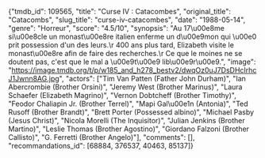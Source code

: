 {"tmdb_id": 109565, "title": "Curse IV : Catacombes", "original_title": "Catacombs", "slug_title": "curse-iv-catacombes", "date": "1988-05-14", "genre": "Horreur", "score": "4.5/10", "synopsis": "Au 17\u00e8me si\u00e8cle un monast\u00e8re italien enferme un d\u00e9mon qui \u00e0 prit possession d'un des leurs.\r 400 ans plus tard, Elizabeth visite le monast\u00e8re afin de faire des recherches.\r Ce que le moines ne se doutent pas, c'est que le mal a \u00e9t\u00e9 lib\u00e9r\u00e9.", "image": "https://image.tmdb.org/t/p/w185_and_h278_bestv2/dwqOz0uJ7DsDHcIrhcJ1Jwnn8AG.jpg", "actors": ["Tim Van Patten (Father John Durham)", "Ian Abercrombie (Brother Orsini)", "Jeremy West (Brother Marinus)", "Laura Schaefer (Elizabeth Magrino)", "Vernon Dobtcheff (Brother Timothy)", "Feodor Chaliapin Jr. (Brother Terrel)", "Mapi Gal\u00e1n (Antonia)", "Ted Rusoff (Brother Brandt)", "Brett Porter (Possessed albino)", "Michael Pasby (Jesus Christ)", "Nicola Morelli (The Inquisitor)", "Julian Jenkins (Brother Martino)", "Leslie Thomas (Brother Agostino)", "Giordano Falzoni (Brother Callisto)", "G. Ferretti (Brother Angelo)"], "comments": [], "recommandations_id": [68884, 376537, 40463, 85137]}